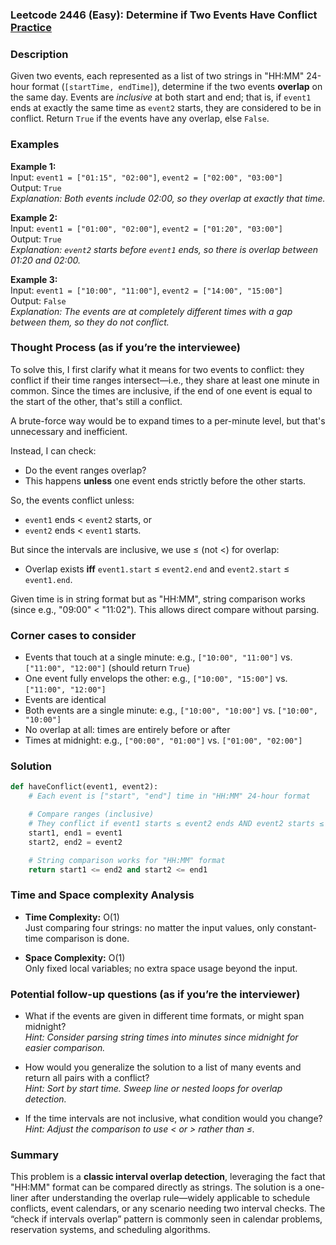 ### Leetcode 2446 (Easy): Determine if Two Events Have Conflict [Practice](https://leetcode.com/problems/determine-if-two-events-have-conflict)

### Description  
Given two events, each represented as a list of two strings in "HH:MM" 24-hour format (`[startTime, endTime]`), determine if the two events **overlap** on the same day. Events are *inclusive* at both start and end; that is, if `event1` ends at exactly the same time as `event2` starts, they are considered to be in conflict. Return `True` if the events have any overlap, else `False`.

### Examples  

**Example 1:**  
Input: `event1 = ["01:15", "02:00"]`, `event2 = ["02:00", "03:00"]`  
Output: `True`  
*Explanation: Both events include 02:00, so they overlap at exactly that time.*

**Example 2:**  
Input: `event1 = ["01:00", "02:00"]`, `event2 = ["01:20", "03:00"]`  
Output: `True`  
*Explanation: `event2` starts before `event1` ends, so there is overlap between 01:20 and 02:00.*

**Example 3:**  
Input: `event1 = ["10:00", "11:00"]`, `event2 = ["14:00", "15:00"]`  
Output: `False`  
*Explanation: The events are at completely different times with a gap between them, so they do not conflict.*

### Thought Process (as if you’re the interviewee)  
To solve this, I first clarify what it means for two events to conflict: they conflict if their time ranges intersect—i.e., they share at least one minute in common. Since the times are inclusive, if the end of one event is equal to the start of the other, that's still a conflict.

A brute-force way would be to expand times to a per-minute level, but that's unnecessary and inefficient.

Instead, I can check:
- Do the event ranges overlap?
- This happens **unless** one event ends strictly before the other starts.

So, the events conflict unless:
- `event1` ends < `event2` starts, or
- `event2` ends < `event1` starts.

But since the intervals are inclusive, we use ≤ (not <) for overlap:
- Overlap exists **iff** `event1.start` ≤ `event2.end` and `event2.start` ≤ `event1.end`.

Given time is in string format but as "HH:MM", string comparison works (since e.g., "09:00" < "11:02"). This allows direct compare without parsing.

### Corner cases to consider  
- Events that touch at a single minute: e.g., `["10:00", "11:00"]` vs. `["11:00", "12:00"]` (should return `True`)
- One event fully envelops the other: e.g., `["10:00", "15:00"]` vs. `["11:00", "12:00"]`
- Events are identical
- Both events are a single minute: e.g., `["10:00", "10:00"]` vs. `["10:00", "10:00"]`
- No overlap at all: times are entirely before or after
- Times at midnight: e.g., `["00:00", "01:00"]` vs. `["01:00", "02:00"]`

### Solution

```python
def haveConflict(event1, event2):
    # Each event is ["start", "end"] time in "HH:MM" 24-hour format

    # Compare ranges (inclusive)
    # They conflict if event1 starts ≤ event2 ends AND event2 starts ≤ event1 ends
    start1, end1 = event1
    start2, end2 = event2

    # String comparison works for "HH:MM" format
    return start1 <= end2 and start2 <= end1
```

### Time and Space complexity Analysis  

- **Time Complexity:** O(1)  
  Just comparing four strings: no matter the input values, only constant-time comparison is done.

- **Space Complexity:** O(1)  
  Only fixed local variables; no extra space usage beyond the input.

### Potential follow-up questions (as if you’re the interviewer)  

- What if the events are given in different time formats, or might span midnight?  
  *Hint: Consider parsing string times into minutes since midnight for easier comparison.*

- How would you generalize the solution to a list of many events and return all pairs with a conflict?  
  *Hint: Sort by start time. Sweep line or nested loops for overlap detection.*

- If the time intervals are not inclusive, what condition would you change?  
  *Hint: Adjust the comparison to use < or > rather than ≤.*

### Summary
This problem is a **classic interval overlap detection**, leveraging the fact that "HH:MM" format can be compared directly as strings. The solution is a one-liner after understanding the overlap rule—widely applicable to schedule conflicts, event calendars, or any scenario needing two interval checks. The “check if intervals overlap” pattern is commonly seen in calendar problems, reservation systems, and scheduling algorithms.